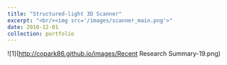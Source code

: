 ```yaml
---
title: "Structured-light 3D Scanner"
excerpt: "<br/><img src='/images/scanner_main.png'>"
date: 2010-12-01
collection: portfolio
---
```

![1](http://copark86.github.io/images/Recent Research Summary-19.png)

